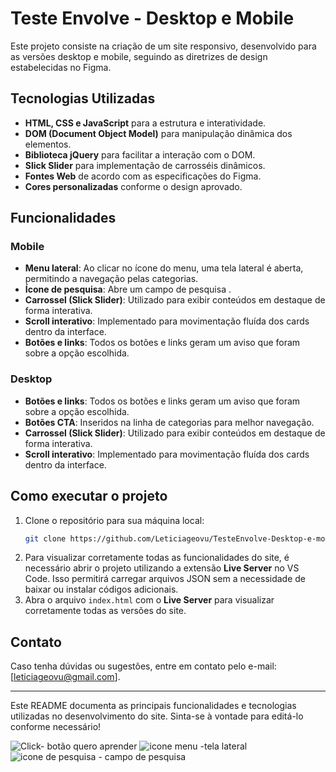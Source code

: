 # Teste Envolve - Desktop e Mobile


Este projeto consiste na criação de um site responsivo, desenvolvido para as versões desktop e mobile, seguindo as diretrizes de design estabelecidas no Figma.

## Tecnologias Utilizadas
- **HTML, CSS e JavaScript** para a estrutura e interatividade.
- **DOM (Document Object Model)** para manipulação dinâmica dos elementos.
- **Biblioteca jQuery** para facilitar a interação com o DOM.
- **Slick Slider** para implementação de carrosséis dinâmicos.
- **Fontes Web** de acordo com as especificações do Figma.
- **Cores personalizadas** conforme o design aprovado.

## Funcionalidades
### Mobile
- **Menu lateral**: Ao clicar no ícone do menu, uma tela lateral é aberta, permitindo a navegação pelas categorias.
- **Ícone de pesquisa**: Abre um campo de pesquisa .
- **Carrossel (Slick Slider)**: Utilizado para exibir conteúdos em destaque de forma interativa.
- **Scroll interativo**: Implementado para movimentação fluída dos cards dentro da interface.
- **Botões e links**: Todos os botões e links geram um aviso que foram sobre a opção escolhida.


### Desktop
- **Botões e links**: Todos os botões e links geram um aviso que foram sobre a opção escolhida.
- **Botões CTA**: Inseridos na linha de categorias para melhor navegação.
- **Carrossel (Slick Slider)**: Utilizado para exibir conteúdos em destaque de forma interativa.
- **Scroll interativo**: Implementado para movimentação fluída dos cards dentro da interface.

## Como executar o projeto
1. Clone o repositório para sua máquina local:
   ```bash
   git clone https://github.com/Leticiageovu/TesteEnvolve-Desktop-e-mobile
   ```
2. Para visualizar corretamente todas as funcionalidades do site, é necessário abrir o projeto utilizando a extensão **Live Server** no VS Code. Isso permitirá carregar arquivos JSON sem a necessidade de baixar ou instalar códigos adicionais.
3. Abra o arquivo `index.html` com o **Live Server** para visualizar corretamente todas as versões do site.

## Contato
Caso tenha dúvidas ou sugestões, entre em contato pelo e-mail: [leticiageovu@gmail.com].

---

Este README documenta as principais funcionalidades e tecnologias utilizadas no desenvolvimento do site. Sinta-se à vontade para editá-lo conforme necessário!


![Click- botão quero aprender](https://github.com/user-attachments/assets/7d206cb7-3b32-4212-baf0-b56c8c6c9807)
![icone menu -tela lateral](https://github.com/user-attachments/assets/465cad26-09dd-4a23-aa7a-d07a258ac303)
![icone de pesquisa - campo de pesquisa](https://github.com/user-attachments/assets/df605dc1-c0e2-4b7f-82b3-26f0bc47b118)
